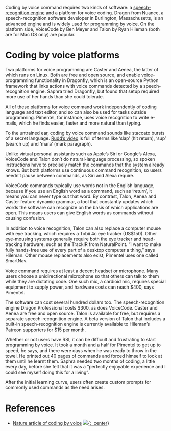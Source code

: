 
Coding by voice command requires two kinds of software: a [speech-recognition engine](speech_recognition.md) and a platform for voice coding. Dragon from Nuance, a speech-recognition software developer in Burlington, Massachusetts, is an advanced engine and is widely used for programming by voice. On the platform side, VoiceCode by Ben Meyer and Talon by Ryan Hileman (both are for Mac OS only) are popular.

# Coding by voice platforms

Two platforms for voice programming are Caster and Aenea, the latter of which runs on Linux. Both are free and open source, and enable voice-programming functionality in Dragonfly, which is an open-source Python framework that links actions with voice commands detected by a speech-recognition engine. Saphra tried Dragonfly, but found that setup required more use of her hands than she could tolerate.

All of these platforms for voice command work independently of coding language and text editor, and so can also be used for tasks outside programming. Pimentel, for instance, uses voice recognition to write e-mails, which he finds easier, faster and more natural than typing.

To the untrained ear, coding by voice command sounds like staccato bursts of a secret language. [Rudd’s video](https://www.youtube.com/watch?v=8SkdfdXWYaI) is full of terms like ‘slap’ (hit return), ‘sup’ (search up) and ‘mara’ (mark paragraph).

Unlike virtual personal assistants such as Apple’s Siri or Google’s Alexa, VoiceCode and Talon don’t do natural-language processing, so spoken instructions have to precisely match the commands that the system already knows. But both platforms use continuous command recognition, so users needn’t pause between commands, as Siri and Alexa require.

VoiceCode commands typically use words not in the English language, because if you use an English word as a command, such as ‘return’, it means you can never type out that word. By contrast, Talon, Aenea and Caster feature dynamic grammar, a tool that constantly updates which words the software can recognize on the basis of which applications are open. This means users can give English words as commands without causing confusion.

In addition to voice recognition, Talon can also replace a computer mouse with eye tracking, which requires a Tobii 4c eye tracker (US$150). Other eye-mousing systems generally require both the eye tracker and head-tracking hardware, such as the TrackIR from NaturalPoint. “I want to make fully hands-free use of every part of a desktop computer a thing,” says Hileman. Other mouse replacements also exist; Pimentel uses one called SmartNav.

Voice command requires at least a decent headset or microphone. Many users choose a unidirectional microphone so that others can talk to them while they are dictating code. One such mic, a cardioid mic, requires special equipment to supply power, and hardware costs can reach $400, says Pimentel.

The software can cost several hundred dollars too. The speech-recognition engine Dragon Professional costs $300, as does VoiceCode. Caster and Aenea are free and open source. Talon is available for free, but requires a separate speech-recognition engine. A beta version of Talon that includes a built-in speech-recognition engine is currently available to Hileman’s Patreon supporters for $15 per month. 

Whether or not users have RSI, it can be difficult and frustrating to start programming by voice. It took a month and a half for Pimentel to get up to speed, he says, and there were days when he was ready to throw in the towel. He printed out 40 pages of commands and forced himself to look at them until he learnt them. Saphra needed two months of coding, a little every day, before she felt that it was a “perfectly enjoyable experience and I could see myself doing this for a living”.

After the initial learning curve, users often create custom prompts for commonly used commands as the need arises. 

# References

- [Nature article of coding by voice](https://www.nature.com/articles/d41586-018-05588-x)
[![](not-by-ai.svg){: .center}](https://notbyai.fyi)
